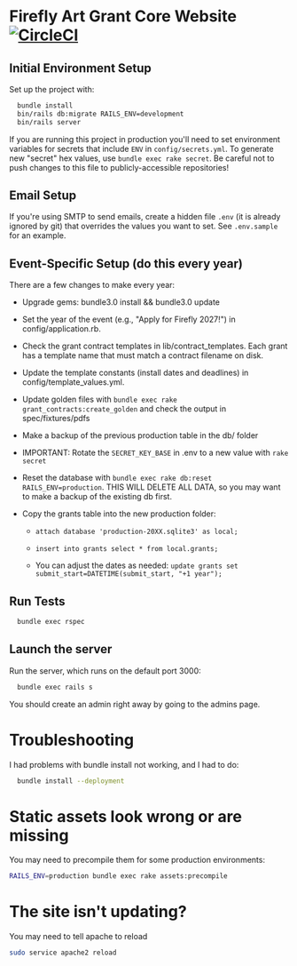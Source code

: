 # Firefly Art Grant Core Website [![CircleCI](https://circleci.com/gh/FireflyArtsCollective/ffagc.svg?style=svg)](https://circleci.com/gh/FireflyArtsCollective/ffagc)

## Initial Environment Setup

Set up the project with:

```sh
  bundle install
  bin/rails db:migrate RAILS_ENV=development
  bin/rails server
```

If you are running this project in production you'll need to set environment variables for secrets that include `ENV` in `config/secrets.yml`.  To generate new "secret" hex values, use `bundle exec rake secret`.  Be careful not to push changes to this file to publicly-accessible repositories!

## Email Setup

If you're using SMTP to send emails, create a hidden file `.env` (it is already ignored by git) that overrides the values you want to set. See `.env.sample` for an example.

## Event-Specific Setup (do this every year)

There are a few changes to make every year:

* Upgrade gems: bundle3.0 install && bundle3.0 update

* Set the year of the event (e.g., "Apply for Firefly 2027!") in config/application.rb.

* Check the grant contract templates in lib/contract_templates. Each grant has a template name that must match a contract filename on disk.

* Update the template constants (install dates and deadlines) in config/template_values.yml.

* Update golden files with `bundle exec rake grant_contracts:create_golden` and check the output in spec/fixtures/pdfs

* Make a backup of the previous production table in the db/ folder

* IMPORTANT: Rotate the `SECRET_KEY_BASE` in .env to a new value with `rake secret` 

* Reset the database with `bundle exec rake db:reset RAILS_ENV=production`. THIS WILL DELETE ALL DATA, so you may want to make a backup of the existing db first.

* Copy the grants table into the new production folder:

  * `attach database 'production-20XX.sqlite3' as local;`

  * `insert into grants select * from local.grants;`

  * You can adjust the dates as needed: `update grants set submit_start=DATETIME(submit_start, "+1 year");`

## Run Tests

```sh
  bundle exec rspec
```

## Launch the server

Run the server, which runs on the default port 3000:

```sh
  bundle exec rails s
```

You should create an admin right away by going to the admins page.

# Troubleshooting

I had problems with bundle install not working, and I had to do:

```sh
  bundle install --deployment
```

# Static assets look wrong or are missing

You may need to precompile them for some production environments:

```sh
RAILS_ENV=production bundle exec rake assets:precompile
```

# The site isn't updating?

You may need to tell apache to reload

```sh
sudo service apache2 reload
```
